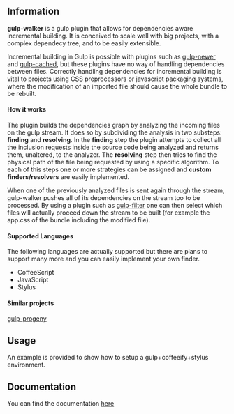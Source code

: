 ## Information
**gulp-walker** is a gulp plugin that allows for dependencies aware incremental building.
It is conceived to scale well with big projects, with a complex dependecy tree, and to be easily extensible.

Incremental building in Gulp is possible with plugins such as [gulp-newer](https://github.com/tschaub/gulp-newer) and [gulp-cached](https://github.com/wearefractal/gulp-cached), but these plugins have no way of handling dependencies between files. Correctly handling dependencies for incremental building is vital to projects using CSS preprocessors or javascript packaging systems, where the modification of an imported file should cause the whole bundle to be rebuilt.

#### How it works
The plugin builds the dependencies graph by analyzing the incoming files on the gulp stream. It does so by subdividing the analysis in two substeps: **finding** and **resolving**. In the **finding** step the plugin attempts to collect all the inclusion requests inside the source code being analyzed and returns them, unaltered, to the analyzer. The **resolving** step then tries to find the physical path of the file being requested by using a specific algorithm. To each of this steps one or more strategies can be assigned and **custom finders/resolvers** are easily implemented.

When one of the previously analyzed files is sent again through the stream, gulp-walker pushes all of its dependencies on the stream too to be processed. By using a plugin such as [gulp-filter](https://github.com/sindresorhus/gulp-filter) one can then select which files will actually proceed down the stream to be built (for example the app.css of the bundle including the modified file).

#### Supported Languages
The following languages are actually supported but there are plans to support many more and you can easily implement your own finder.

* CoffeeScript
* JavaScript
* Stylus

#### Similar projects
[gulp-progeny](https://github.com/HerringtonDarkholme/gulp-progeny)

## Usage
An example is provided to show how to setup a gulp+coffeeify+stylus environment.

## Documentation
You can find the documentation [here](docs/api.md)
